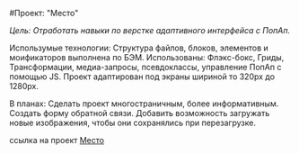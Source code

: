 #Проект: "Место"

*Цель: Отработать навыки по верстке адаптивного интерфейса с ПопАп.* 

Использумые технологии: Структура файлов, блоков, элементов и моификаторов выполнена по БЭМ. Использованы: Флэкс-бокс, Гриды, Трансформации, медиа-запросы, псевдоклассы, управление ПопАп с помощью JS. Проект адаптирован под экраны шириной то 320px до 1280px.

В планах: Сделать проект многостраничным, более информативным. Создать форму обратной связи. Добавить возможность загружать новые изображения, чтобы они сохранялись при перезагрузке.

ссылка на проект [Место](https://dmitriybelozerov.github.io/mesto/ "MESTO")

